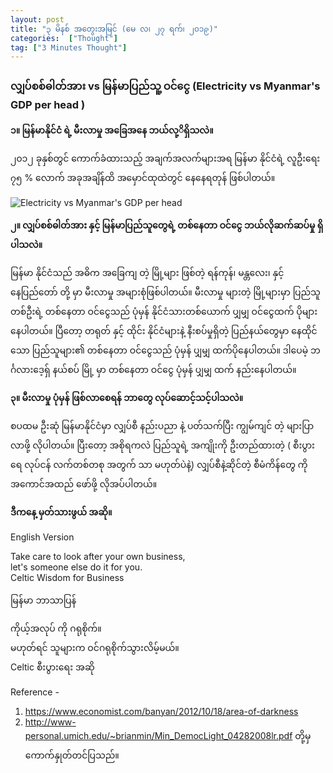```yaml
---
layout: post
title: "၃ မိနစ် အတွေးအမြင် (မေ လ၊ ၂၇ ရက်၊ ၂၀၁၉)"
categories:  ["Thought"]
tag: ["3 Minutes Thought"]
---
```

###   လျှပ်စစ်ဓါတ်အား vs မြန်မာပြည်သူ့ ဝင်ငွေ (Electricity vs Myanmar's GDP per head )

**၁။ မြန်မာနိုင်ငံ ရဲ့ မီးလာမှု အခြေအနေ ဘယ်လု့ိရှိသလဲ။**

၂၀၁၂ ခုနှစ်တွင် ကောက်ခံထားသည့် အချက်အလက်များအရ မြန်မာ နိုင်ငံရဲ့ လူဦးရေး ၇၅ % လောက်
အခုအချိန်ထိ အမှောင်ထုထဲတွင် နေနေရတုန် ဖြစ်ပါတယ်။
<!-- more -->

<img src="http://drive.google.com/uc?export=view&id=10jV0sIsXQaXwyqMgSebobSNekV764JqJ" alt="Electricity vs Myanmar's GDP per head">

**၂။  လျှပ်စစ်ဓါတ်အား နှင့် မြန်မာပြည်သူတွေရဲ့ တစ်နေတာ ဝင်ငွေ ဘယ်လိုဆက်ဆပ်မှု ရှိပါသလဲ။**

မြန်မာ နိုင်ငံသည် အဓိက အခြေကျ တဲ့ မြို့များ ဖြစ်တဲ့ ရန်ကုန်၊ မန္တလေး၊ နှင့် နေပြည်တော် တို့ မှာ မီးလာမှု အများစုံဖြစ်ပါတယ်။
မီးလာမှု များတဲ့ မြို့များမှာ ပြည်သူတစ်ဦးရဲ့ တစ်နေတာ ဝင်ငွေသည် ပုံမှန် နိုင်ငံသားတစ်ယောက် ပျှမျှ ဝင်ငွေထက် ပိုများနေပါတယ်။
ပြီတော့ တရုတ် နှင့် ထိုင်း နိုင်ငံများနဲ့ နီးစပ်မှုရှိတဲ့ ပြည်နယ်တွေမှာ နေထိုင်သော ပြည်သူများ၏ တစ်နေတာ ဝင်ငွေသည် ပုံမှန် ပျှမျှ ထက်ပိုနေပါတယ်။
ဒါပေမဲ့ ဘင်္ဂလားဒေ့ရှ် နယ်စပ် မြို့ မှာ တစ်နေတာ ဝင်ငွေ ပုံမှန် ပျှမျှ ထက် နည်းနေပါတယ်။

**၃။ မီးလာမှု ပုံမှန် ဖြစ်လာစေရန် ဘာတွေ လုပ်ဆောင့်သင့်ပါသလဲ။**

စပထမ ဦးဆုံ မြန်မာနိုင်ငံမှာ လျှပ်စီ နည်းပညာ နဲ့ ပတ်သက်ပြီး ကျွမ်ကျင် တဲ့ များပြာ လာဖို့ လိုပါတယ်။
ပြီးတော့ အစိုရကလဲ ပြည်သူရဲ့ အကျိုးကို ဦးတည်ထားတဲ့ ( စီးပွားရေ လုပ်ငန် လက်တစ်တစု အတွက် သာ မဟုတ်ပဲနဲ့)
လျှပ်စီနဲ့ဆိုင်တဲ့ စီမံကိန်တွေ ကို အကောင်အထည် ဖော်ဖို့ လိုအပ်ပါတယ်။

**ဒီကနေ့ မှတ်သားဖွယ် အဆို။**

English Version

Take care to look after your own business,<br />
let's someone else do it for you.<br />
Celtic Wisdom for Business

မြန်မာ ဘာသာပြန်


ကိုယ့်အလုပ် ကို ဂရုစိုက်။<br />
မဟုတ်ရင် သူများက ဝင်ဂရုစိုက်သွားလိမ့်မယ်။<br />
Celtic စီးပွားရေး အဆို


Reference -
1. https://www.economist.com/banyan/2012/10/18/area-of-darkness
2. http://www-personal.umich.edu/~brianmin/Min_DemocLight_04282008lr.pdf
တို့မှ ကောက်နှုတ်တင်ပြသည်။
